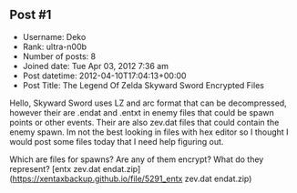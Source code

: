 ## Post #1
- Username: Deko
- Rank: ultra-n00b
- Number of posts: 8
- Joined date: Tue Apr 03, 2012 7:36 am
- Post datetime: 2012-04-10T17:04:13+00:00
- Post Title: The Legend Of Zelda Skyward Sword Encrypted Files

Hello,
Skyward Sword uses LZ and arc format that can be decompressed, however their are .endat and .entxt in enemy files that could be spawn points or other events. Their are also zev.dat files that could contain the enemy spawn.
Im not the best looking in files with hex editor so I thought I would post some files today that I need help figuring out.

Which are files for spawns? Are any of them encrypt? What do they represent?
[entx zev.dat endat.zip](https://xentaxbackup.github.io/file/5291_entx zev.dat endat.zip)
